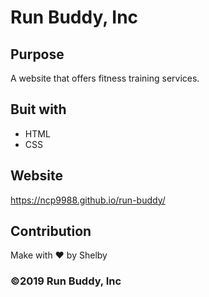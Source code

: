 # Run Buddy, Inc

## Purpose
A website that offers fitness training services.

## Buit with
* HTML
* CSS

## Website
https://ncp9988.github.io/run-buddy/

## Contribution
Make with ❤️ by Shelby

### ©️2019 Run Buddy, Inc
